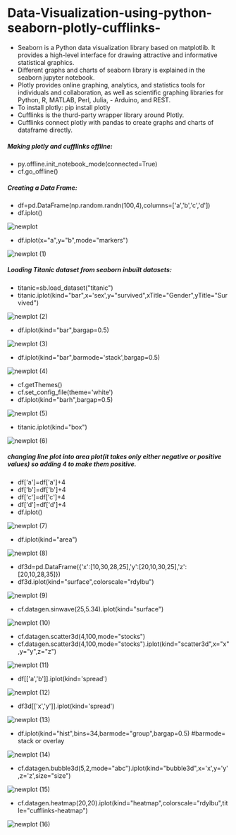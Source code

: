# Data-Visualization-using-python-seaborn-plotly-cufflinks-

- Seaborn is a Python data visualization library based on matplotlib. It provides a high-level interface for drawing attractive and informative statistical graphics.
- Different graphs and charts of seaborn library is explained in the seaborn  jupyter notebook.
- Plotly provides online graphing, analytics, and statistics tools for individuals and collaboration, as well as scientific graphing libraries for Python, R, MATLAB, Perl, Julia, - Arduino, and REST.
- To install plotly: pip install plotly
- Cufflinks is the thurd-party wrapper library around Plotly.
- Cufflinks connect plotly with pandas to create graphs and charts of dataframe directly.
##### Making plotly and cufflinks offline:
- py.offline.init_notebook_mode(connected=True)
- cf.go_offline()
##### Creating a Data Frame:
- df=pd.DataFrame(np.random.randn(100,4),columns=['a','b','c','d'])
- df.iplot()


![newplot](https://user-images.githubusercontent.com/68863028/91259122-b7fdf680-e722-11ea-9f73-42da0efef648.png)


- df.iplot(x="a",y="b",mode="markers")


![newplot (1)](https://user-images.githubusercontent.com/68863028/91259763-fb0c9980-e723-11ea-919d-4b14b1e45202.png)



##### Loading Titanic dataset from seaborn inbuilt datasets:
- titanic=sb.load_dataset("titanic")
- titanic.iplot(kind="bar",x='sex',y="survived",xTitle="Gender",yTitle="Survived")


![newplot (2)](https://user-images.githubusercontent.com/68863028/91260132-46bf4300-e724-11ea-831a-e5fd48eac42d.png)


- df.iplot(kind="bar",bargap=0.5)


![newplot (3)](https://user-images.githubusercontent.com/68863028/91260596-66ef0200-e724-11ea-8c45-71854a04a21e.png)


- df.iplot(kind="bar",barmode='stack',bargap=0.5)


![newplot (4)](https://user-images.githubusercontent.com/68863028/91261135-8dad3880-e724-11ea-87c5-99a212e3ec54.png)


- cf.getThemes()
- cf.set_config_file(theme='white')
- df.iplot(kind="barh",bargap=0.5)


![newplot (5)](https://user-images.githubusercontent.com/68863028/91261595-afa6bb00-e724-11ea-9180-f28a1ccaf047.png)


- titanic.iplot(kind="box")


![newplot (6)](https://user-images.githubusercontent.com/68863028/91262155-d533c480-e724-11ea-87c4-15efaac20b94.png)


##### changing line plot into area plot(it takes only either negative or positive values) so adding 4 to make them positive.
- df['a']=df['a']+4
- df['b']=df['b']+4
- df['c']=df['c']+4
- df['d']=df['d']+4
- df.iplot()


![newplot (7)](https://user-images.githubusercontent.com/68863028/91263232-2348c800-e725-11ea-8cb6-e5d7aec939c9.png)


- df.iplot(kind="area")



![newplot (8)](https://user-images.githubusercontent.com/68863028/91264132-63a84600-e725-11ea-98dd-95ed65129206.png)



- df3d=pd.DataFrame({'x':[10,30,28,25],'y':[20,10,30,25],'z':[20,10,28,35]})
- df3d.iplot(kind="surface",colorscale="rdylbu")



![newplot (9)](https://user-images.githubusercontent.com/68863028/91264619-85093200-e725-11ea-9728-860f218b8475.png)


- cf.datagen.sinwave(25,5.34).iplot(kind="surface")


![newplot (10)](https://user-images.githubusercontent.com/68863028/91265475-c0a3fc00-e725-11ea-90ee-50b4b6cf79ed.png)



- cf.datagen.scatter3d(4,100,mode="stocks")
- cf.datagen.scatter3d(4,100,mode="stocks").iplot(kind="scatter3d",x="x",y="y",z="z")



![newplot (11)](https://user-images.githubusercontent.com/68863028/91266086-e8935f80-e725-11ea-9008-c4c7b95f332b.png)


- df[['a','b']].iplot(kind='spread')


![newplot (12)](https://user-images.githubusercontent.com/68863028/91266413-137db380-e726-11ea-80dc-7e1f12c42ba9.png)


- df3d[['x','y']].iplot(kind='spread')


![newplot (13)](https://user-images.githubusercontent.com/68863028/91266477-38722680-e726-11ea-826a-f8d5597a2ec4.png)


- df.iplot(kind="hist",bins=34,barmode="group",bargap=0.5) #barmode= stack or overlay


![newplot (14)](https://user-images.githubusercontent.com/68863028/91266548-60fa2080-e726-11ea-9bf4-55f37371e616.png)


- cf.datagen.bubble3d(5,2,mode="abc").iplot(kind="bubble3d",x='x',y='y',z='z',size="size")


![newplot (15)](https://user-images.githubusercontent.com/68863028/91266615-7e2eef00-e726-11ea-8b31-1ba6b32692d0.png)


- cf.datagen.heatmap(20,20).iplot(kind="heatmap",colorscale="rdylbu",title="cufflinks-heatmap")


![newplot (16)](https://user-images.githubusercontent.com/68863028/91266714-aa4a7000-e726-11ea-9392-871da15b2e61.png)




























